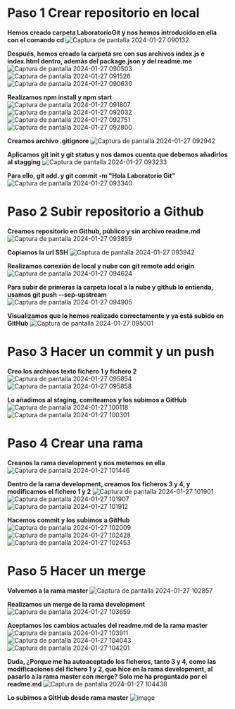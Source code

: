 # Paso 1 Crear repositorio en local
**Hemos creado carpeta LaboratorioGit y nos hemos introducido en ella con el comando cd**
![Captura de pantalla 2024-01-27 090132](https://github.com/CarlosPC7/LaboratorioGit/assets/156413536/e0124475-5d5f-4444-8689-1cecb6321d32)

**Después, hemos creado la carpeta src con sus archivos index.js e index.html dentro, además del package.json y del readme.me**
![Captura de pantalla 2024-01-27 090503](https://github.com/CarlosPC7/LaboratorioGit/assets/156413536/929a236a-22f4-4fae-84f5-bdc0936f9cde)
![Captura de pantalla 2024-01-27 091526](https://github.com/CarlosPC7/LaboratorioGit/assets/156413536/4a4d58cd-f2ed-40ca-b0de-24a3582a5da9)
![Captura de pantalla 2024-01-27 090630](https://github.com/CarlosPC7/LaboratorioGit/assets/156413536/2d1e57f7-0c2f-4561-8ca5-af9c090c6de5)

**Realizamos npm install y npm start**
![Captura de pantalla 2024-01-27 091807](https://github.com/CarlosPC7/LaboratorioGit/assets/156413536/c535a825-2e49-4aa4-839c-1ba99c2c373f)
![Captura de pantalla 2024-01-27 092032](https://github.com/CarlosPC7/LaboratorioGit/assets/156413536/f7ce39e8-6d02-4a3d-8e56-d0c4f16f063c)
![Captura de pantalla 2024-01-27 092751](https://github.com/CarlosPC7/LaboratorioGit/assets/156413536/75c32b31-de53-4d05-a16b-fb7ea4d61d84)
![Captura de pantalla 2024-01-27 092800](https://github.com/CarlosPC7/LaboratorioGit/assets/156413536/6ca54a17-ef38-4e18-b45b-6e08c42a9411)

**Creamos archivo .gitignore**
![Captura de pantalla 2024-01-27 092942](https://github.com/CarlosPC7/LaboratorioGit/assets/156413536/2bad0b62-dac5-4ec8-b85d-18eb1293e392)

**Aplicamos git init y git status y nos damos cuenta que debemos añadirlos al stagging**
![Captura de pantalla 2024-01-27 093233](https://github.com/CarlosPC7/LaboratorioGit/assets/156413536/05cab52d-f5dd-4f12-8c26-5f6a3d9558d0)

**Para ello, git add. y git commit -m "Hola Laboratorio Git"**
![Captura de pantalla 2024-01-27 093340](https://github.com/CarlosPC7/LaboratorioGit/assets/156413536/b2aa0e3c-d458-4d28-bd71-d3fee94fc999)


# Paso 2 Subir repositorio a Github
**Creamos repositorio en Github, público y sin archivo readme.md**
![Captura de pantalla 2024-01-27 093859](https://github.com/CarlosPC7/LaboratorioGit/assets/156413536/8589589b-db6d-4e69-9a78-d7b9946a35b7)

**Copiamos la url SSH**
![Captura de pantalla 2024-01-27 093942](https://github.com/CarlosPC7/LaboratorioGit/assets/156413536/635bbbd2-876e-4b72-9ff2-8357a43a1184)

**Realizamos conexión de local y nube con git remote add origin**
![Captura de pantalla 2024-01-27 094624](https://github.com/CarlosPC7/LaboratorioGit/assets/156413536/1e598527-6b9f-411a-9ae0-fa465bccdfe5)

**Para subir de primeras la carpeta local a la nube y github lo entienda, usamos git push --sep-upstream**
![Captura de pantalla 2024-01-27 094905](https://github.com/CarlosPC7/LaboratorioGit/assets/156413536/16181d57-f95f-4fdb-a87b-269de40347bb)

**Visualizamos que lo hemos realizado correctamente y ya está subido en GitHub**
![Captura de pantalla 2024-01-27 095001](https://github.com/CarlosPC7/LaboratorioGit/assets/156413536/f590c456-14c7-4f9a-b1ab-fa9f2ce94a63)


# Paso 3 Hacer un commit y un push
**Creo los archivos texto fichero 1 y fichero 2**
![Captura de pantalla 2024-01-27 095854](https://github.com/CarlosPC7/LaboratorioGit/assets/156413536/1bffedd3-f01c-4a05-b27e-68aa1e2ce2e0)
![Captura de pantalla 2024-01-27 095858](https://github.com/CarlosPC7/LaboratorioGit/assets/156413536/bee9c0e9-782b-4e88-a113-b55c85c04379)

**Lo añadimos al staging, comiteamos y los subimos a GitHub**
![Captura de pantalla 2024-01-27 100118](https://github.com/CarlosPC7/LaboratorioGit/assets/156413536/5892c4b2-99c0-421a-9359-cf57d47146a3)
![Captura de pantalla 2024-01-27 100301](https://github.com/CarlosPC7/LaboratorioGit/assets/156413536/b2cbb8cf-6787-4948-b016-6321afc44128)


# Paso 4 Crear una rama
**Creanos la rama development y nos metemos en ella**
![Captura de pantalla 2024-01-27 101446](https://github.com/CarlosPC7/LaboratorioGit/assets/156413536/8cf5b163-3421-4731-93b5-93917c7fac5a)

**Dentro de la rama development, creamos los ficheros 3 y 4, y modificamos el fichero 1 y 2**
![Captura de pantalla 2024-01-27 101901](https://github.com/CarlosPC7/LaboratorioGit/assets/156413536/4e11efcb-ef6c-4b09-ad65-49b675c1fc2d)
![Captura de pantalla 2024-01-27 101907](https://github.com/CarlosPC7/LaboratorioGit/assets/156413536/3c364798-6222-46cc-ad06-d388a6840b16)
![Captura de pantalla 2024-01-27 101912](https://github.com/CarlosPC7/LaboratorioGit/assets/156413536/1c5be249-88f7-42f6-80cc-85938e5bc621)

**Hacemos commit y los subimos a GitHub**
![Captura de pantalla 2024-01-27 102009](https://github.com/CarlosPC7/LaboratorioGit/assets/156413536/e76088bb-167c-4df3-aa8b-59230eaba82f)
![Captura de pantalla 2024-01-27 102428](https://github.com/CarlosPC7/LaboratorioGit/assets/156413536/c9e677cd-081a-405e-8254-bdbf43df783e)
![Captura de pantalla 2024-01-27 102453](https://github.com/CarlosPC7/LaboratorioGit/assets/156413536/f16df6f4-3cab-46cf-ba00-dfc30af84770)


# Paso 5 Hacer un merge
**Volvemos a la rama master**
![Captura de pantalla 2024-01-27 102857](https://github.com/CarlosPC7/LaboratorioGit/assets/156413536/5897e869-eaad-4a7e-b12e-3ae180e8125a)

**Realizamos un merge de la rama development**
![Captura de pantalla 2024-01-27 103659](https://github.com/CarlosPC7/LaboratorioGit/assets/156413536/83e1b31e-8d14-4127-ad11-a95ea39734a0)

**Aceptamos los cambios actuales del readme.md de la rama master**
![Captura de pantalla 2024-01-27 103911](https://github.com/CarlosPC7/LaboratorioGit/assets/156413536/37fb165d-bf72-4291-9de0-18b6681bc3dd)
![Captura de pantalla 2024-01-27 104043](https://github.com/CarlosPC7/LaboratorioGit/assets/156413536/074bc566-0b60-488a-9193-c07354ef5097)
![Captura de pantalla 2024-01-27 104201](https://github.com/CarlosPC7/LaboratorioGit/assets/156413536/ec023aff-e2ad-4627-8569-7cf2730c2b86)

**Duda, ¿Porque me ha autoaceptado los ficheros, tanto 3 y 4, como las modificaciones del fichero 1 y 2, que hice en la rama development, al pasarlo a la rama master con merge? Solo me ha preguntado por el readme.md**
![Captura de pantalla 2024-01-27 104438](https://github.com/CarlosPC7/LaboratorioGit/assets/156413536/372f72ee-7ce6-4108-b57f-beae9f32bfce)

**Lo subimos a GitHub desde rama master**
![image](https://github.com/CarlosPC7/LaboratorioGit/assets/156413536/d1887957-7169-48c1-b3f2-57d249874255)

